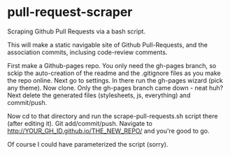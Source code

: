 # pull-request-scraper

Scraping Github Pull Requests via a bash script.

This will make a static navigable site of Github Pull-Requests, and the association commits, inclusing code-review comments.

First make a Github-pages repo. You only need the gh-pages branch, so sckip the auto-creation of the readme and the .gitignore files as you make the repo online.  Next go to settings. In there run the gh-pages wizard (pick any theme). Now clone. Only the gh-pages branch came down - neat huh?  Next delete the generated files (stylesheets, js, everything) and commit/push.

Now cd to that directory and run the scrape-pull-requests.sh script there (after editing it).  Git add/commit/push.  Navigate to http://YOUR_GH_ID.github.io/THE_NEW_REPO/ and you're good to go.

Of course I could have parameterized the script (sorry).
